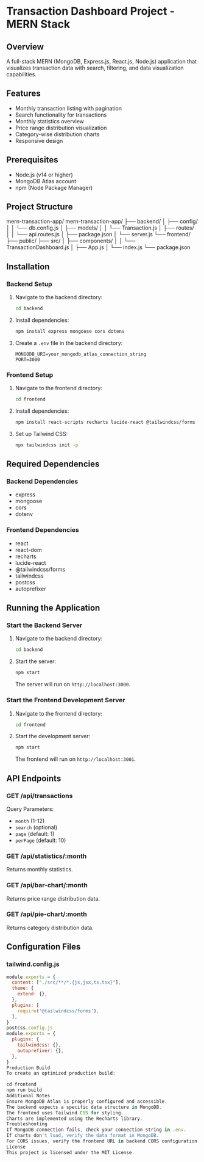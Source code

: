 # Transaction Dashboard Project - MERN Stack

## Overview
A full-stack MERN (MongoDB, Express.js, React.js, Node.js) application that visualizes transaction data with search, filtering, and data visualization capabilities.

## Features
- Monthly transaction listing with pagination
- Search functionality for transactions
- Monthly statistics overview
- Price range distribution visualization
- Category-wise distribution charts
- Responsive design

## Prerequisites
- Node.js (v14 or higher)
- MongoDB Atlas account
- npm (Node Package Manager)

## Project Structure
mern-transaction-app/ 
mern-transaction-app/
├── backend/
│   ├── config/
│   │   └── db.config.js
│   ├── models/
│   │   └── Transaction.js
│   ├── routes/
│   │   └── api.routes.js
│   ├── package.json
│   └── server.js
└── frontend/
    ├── public/
    ├── src/
    │   ├── components/
    │   │   └── TransactionDashboard.js
    │   ├── App.js
    │   └── index.js
    └── package.json

## Installation

### Backend Setup
1. Navigate to the backend directory:
    ```bash
    cd backend
    ```
2. Install dependencies:
    ```bash
    npm install express mongoose cors dotenv
    ```
3. Create a `.env` file in the backend directory:
    ```env
    MONGODB_URI=your_mongodb_atlas_connection_string
    PORT=3000
    ```

### Frontend Setup
1. Navigate to the frontend directory:
    ```bash
    cd frontend
    ```
2. Install dependencies:
    ```bash
    npm install react-scripts recharts lucide-react @tailwindcss/forms tailwindcss postcss autoprefixer
    ```
3. Set up Tailwind CSS:
    ```bash
    npx tailwindcss init -p
    ```

## Required Dependencies

### Backend Dependencies
- express
- mongoose
- cors
- dotenv

### Frontend Dependencies
- react
- react-dom
- recharts
- lucide-react
- @tailwindcss/forms
- tailwindcss
- postcss
- autoprefixer

## Running the Application

### Start the Backend Server
1. Navigate to the backend directory:
    ```bash
    cd backend
    ```
2. Start the server:
    ```bash
    npm start
    ```
   The server will run on `http://localhost:3000`.

### Start the Frontend Development Server
1. Navigate to the frontend directory:
    ```bash
    cd frontend
    ```
2. Start the development server:
    ```bash
    npm start
    ```
   The frontend will run on `http://localhost:3001`.

## API Endpoints

### GET /api/transactions
Query Parameters:
- `month` (1-12)
- `search` (optional)
- `page` (default: 1)
- `perPage` (default: 10)

### GET /api/statistics/:month
Returns monthly statistics.

### GET /api/bar-chart/:month
Returns price range distribution data.

### GET /api/pie-chart/:month
Returns category distribution data.

## Configuration Files

### tailwind.config.js
```javascript
module.exports = {
  content: ["./src/**/*.{js,jsx,ts,tsx}"],
  theme: {
    extend: {},
  },
  plugins: [
    require('@tailwindcss/forms'),
  ],
}
postcss.config.js
module.exports = {
  plugins: {
    tailwindcss: {},
    autoprefixer: {},
  },
}
Production Build
To create an optimized production build:

cd frontend
npm run build
Additional Notes
Ensure MongoDB Atlas is properly configured and accessible.
The backend expects a specific data structure in MongoDB.
The frontend uses Tailwind CSS for styling.
Charts are implemented using the Recharts library.
Troubleshooting
If MongoDB connection fails, check your connection string in .env.
If charts don't load, verify the data format in MongoDB.
For CORS issues, verify the frontend URL in backend CORS configuration.
License
This project is licensed under the MIT License.
